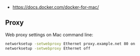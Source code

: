 - https://docs.docker.com/docker-for-mac/

## Proxy
Web proxy settings on Mac command line:

```sh
networksetup -setwebproxy Ethernet proxy.example.net 80 on
networksetup -setwebproxy Ethernet off
```
